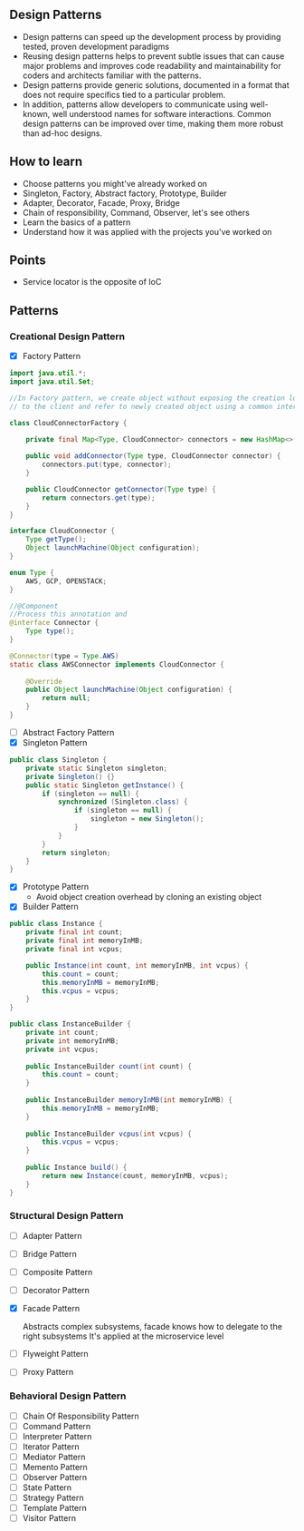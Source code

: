 ## Design Patterns
* Design patterns can speed up the development process by providing tested, proven development paradigms
* Reusing design patterns helps to prevent subtle issues that can cause major problems and improves code readability and
 maintainability for coders and architects familiar with the patterns.
* Design patterns provide generic solutions, documented in a format that does not require specifics tied to a particular problem.
* In addition, patterns allow developers to communicate using well-known, well understood names for software interactions. 
Common design patterns can be improved over time, making them more robust than ad-hoc designs.

## How to learn
* Choose patterns you might've already worked on
* Singleton, Factory, Abstract factory, Prototype, Builder
* Adapter, Decorator, Facade, Proxy, Bridge
* Chain of responsibility, Command, Observer, let's see others
* Learn the basics of a pattern
* Understand how it was applied with the projects you've worked on

## Points
* Service locator is the opposite of IoC

## Patterns
### Creational Design Pattern
-[x] Factory Pattern
```java
import java.util.*;
import java.util.Set;

//In Factory pattern, we create object without exposing the creation logic
// to the client and refer to newly created object using a common interface.

class CloudConnectorFactory {
    
    private final Map<Type, CloudConnector> connectors = new HashMap<>();

    public void addConnector(Type type, CloudConnector connector) {
        connectors.put(type, connector);
    }

    public CloudConnector getConnector(Type type) {
        return connectors.get(type);
    }
}

interface CloudConnector {
    Type getType();
    Object launchMachine(Object configuration);
}

enum Type {
    AWS, GCP, OPENSTACK;
}

//@Component
//Process this annotation and 
@interface Connector {
    Type type();
}

@Connector(type = Type.AWS)
static class AWSConnector implements CloudConnector {
   
    @Override
    public Object launchMachine(Object configuration) {
        return null;
    }
}
```
-[ ] Abstract Factory Pattern
-[x] Singleton Pattern
```java
public class Singleton {
    private static Singleton singleton;
    private Singleton() {}
    public static Singleton getInstance() {
        if (singleton == null) {
            synchronized (Singleton.class) {
                if (singleton == null) {
                    singleton = new Singleton();
                }
            }
        }
        return singleton;
    }
}
```
-[x] Prototype Pattern
    * Avoid object creation overhead by cloning an existing object 
-[x] Builder Pattern
```java
public class Instance {
    private final int count;
    private final int memoryInMB;
    private final int vcpus;

    public Instance(int count, int memoryInMB, int vcpus) {
        this.count = count;
        this.memoryInMB = memoryInMB;
        this.vcpus = vcpus;
    }
}

public class InstanceBuilder {
    private int count;
    private int memoryInMB;
    private int vcpus;
    
    public InstanceBuilder count(int count) {
        this.count = count;
    }
    
    public InstanceBuilder memoryInMB(int memoryInMB) {
        this.memoryInMB = memoryInMB;
    }
    
    public InstanceBuilder vcpus(int vcpus) {
        this.vcpus = vcpus;
    }
    
    public Instance build() {
        return new Instance(count, memoryInMB, vcpus);    
    }
}
```
### Structural Design Pattern
-[ ] Adapter Pattern
-[ ] Bridge Pattern
-[ ] Composite Pattern
-[ ] Decorator Pattern
-[x] Facade Pattern
    
    Abstracts complex subsystems, facade knows how to delegate to the right subsystems
    It's applied at the microservice level
-[ ] Flyweight Pattern
-[ ] Proxy Pattern
### Behavioral Design Pattern
-[ ] Chain Of Responsibility Pattern
-[ ] Command Pattern
-[ ] Interpreter Pattern
-[ ] Iterator Pattern
-[ ] Mediator Pattern
-[ ] Memento Pattern
-[ ] Observer Pattern
-[ ] State Pattern
-[ ] Strategy Pattern
-[ ] Template Pattern
-[ ] Visitor Pattern